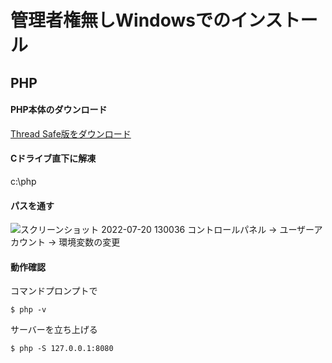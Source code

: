 # 管理者権無しWindowsでのインストール
## PHP
#### PHP本体のダウンロード
[Thread Safe版をダウンロード](https://windows.php.net/download)

#### Cドライブ直下に解凍
c:\php

#### パスを通す
![スクリーンショット 2022-07-20 130036](https://user-images.githubusercontent.com/76714091/179893974-096dbcb1-009b-48bd-ac58-070acc22eaa4.jpg)
コントロールパネル -> ユーザーアカウント -> 環境変数の変更

#### 動作確認
コマンドプロンプトで
```
$ php -v
```


サーバーを立ち上げる
```
$ php -S 127.0.0.1:8080
```
